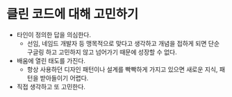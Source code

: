 # 클린 코드에 대해 고민하기

- 타인이 정의한 답을 의심한다.
  - 선임, 네임드 개발자 등 맹목적으로 맞다고 생각하고 개념을 접하게 되면 단순 구글링 하고 고민하지 않고 넘어가기 때문에 성장할 수 없다.
- 배움에 열린 태도를 가진다.
  - 항상 사용하던 디자인 패턴이나 설계를 빡빡하게 가지고 있으면 새로운 지식, 패턴을 받아들이기 어렵다.
- 직접 생각하고 또 고민한다.
